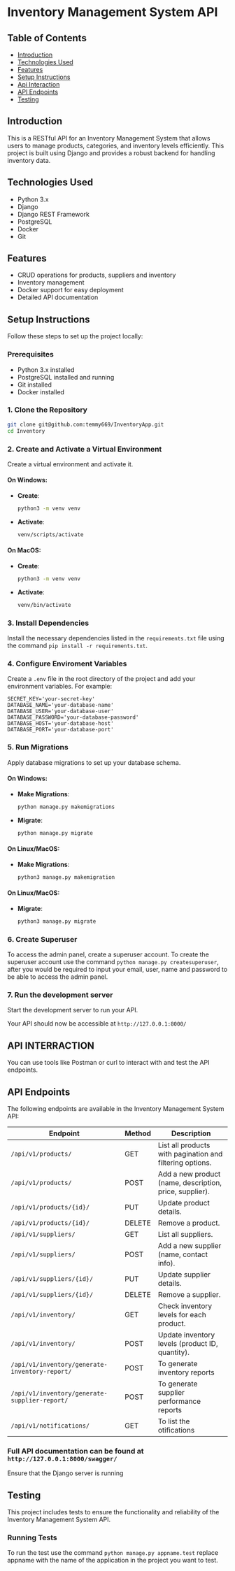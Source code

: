 # Inventory Management System API

## Table of Contents
- [Introduction](#introduction)
- [Technologies Used](#technologies-used)
- [Features](#features)
- [Setup Instructions](#setup-instructions)
- [Api Interaction](#API-INTERACTION)
- [API Endpoints](#api-endpoints)
- [Testing](#testing)

## Introduction

This is a RESTful API for an Inventory Management System that allows users to manage products, categories, and inventory levels efficiently. This project is built using Django and provides a robust backend for handling inventory data.

## Technologies Used

- Python 3.x
- Django
- Django REST Framework
- PostgreSQL
- Docker 
- Git

## Features

- CRUD operations for products, suppliers and inventory
- Inventory management
- Docker support for easy deployment
- Detailed API documentation

## Setup Instructions

Follow these steps to set up the project locally:

### Prerequisites

- Python 3.x installed
- PostgreSQL installed and running
- Git installed
- Docker installed 

### 1. Clone the Repository

```bash
git clone git@github.com:temmy669/InventoryApp.git
cd Inventory
```
### 2. Create and Activate a Virtual Environment

Create a virtual environment and activate it.

#### On Windows:
- **Create**: 
  ```bash
  python3 -m venv venv
  ```
- **Activate**:
  ```bash
  venv/scripts/activate
  ```
#### On MacOS:
- **Create**:
  ```bash
  python3 -m venv venv
  ```
- **Activate**:
  ```bash
  venv/bin/activate
  ```
### 3. Install Dependencies

Install the necessary dependencies listed in the `requirements.txt` file using the command `pip install -r requirements.txt`.  

### 4. Configure Enviroment Variables

Create a `.env` file in the root directory of the project and add your environment variables. For example:
```
SECRET_KEY='your-secret-key'
DATABASE_NAME='your-database-name'
DATABASE_USER='your-database-user'
DATABASE_PASSWORD='your-database-password'
DATABASE_HOST='your-database-host'
DATABASE_PORT='your-database-port'

```

### 5. Run Migrations

Apply database migrations to set up your database schema.
#### On Windows:
- **Make Migrations**: 
  ```bash
  python manage.py makemigrations
  ```
- **Migrate**: 
  ```bash
  python manage.py migrate
  ```
  
#### On Linux/MacOS:
- **Make Migrations**: 
  ```bash
  python3 manage.py makemigration
  ```
#### On Linux/MacOS:
- **Migrate**: 
  ```bash
  python3 manage.py migrate
  ```
  

### 6. Create Superuser

To access the admin panel, create a superuser account.
To create the superuser account use the command `python manage.py createsuperuser`, after you would be required to input your email, user, name and password to be able to access the admin panel.

### 7. Run the development server

Start the development server to run your API.

Your API should now be accessible at `http://127.0.0.1:8000/`


## API INTERRACTION

You can use tools like Postman or curl to interact with and test the API endpoints.

## API Endpoints

The following endpoints are available in the Inventory Management System API:

| Endpoint                          | Method      | Description                                             | 
|-----------------------------------|-------------|---------------------------------------------------------|
| `/api/v1/products/`               | GET         | List all products with pagination and filtering options. |
| `/api/v1/products/`               | POST        | Add a new product (name, description, price, supplier). | 
| `/api/v1/products/{id}/`          | PUT         | Update product details.                                 | 
| `/api/v1/products/{id}/`          | DELETE      | Remove a product.                                     | 
| `/api/v1/suppliers/`              | GET         | List all suppliers.                                    |
| `/api/v1/suppliers/`              | POST        | Add a new supplier (name, contact info).              | 
| `/api/v1/suppliers/{id}/`         | PUT         | Update supplier details.                               |
| `/api/v1/suppliers/{id}/`         | DELETE      | Remove a supplier.                                    | 
| `/api/v1/inventory/`              | GET         | Check inventory levels for each product.              | 
| `/api/v1/inventory/`              | POST        | Update inventory levels (product ID, quantity).       | 
| `/api/v1/inventory/generate-inventory-report/`| POST | To generate inventory reports                     |
| `/api/v1/inventory/generate-supplier-report/`| POST | To generate supplier performance reports            |
| `/api/v1/notifications/`           |  GET    |   To list the otifications                                 |  

### Full API documentation can be found at `http://127.0.0.1:8000/swagger/`
Ensure that the Django server is running

## Testing

This project includes tests to ensure the functionality and reliability of the Inventory Management System API.

### Running Tests
To run the test use the command `python manage.py appname.test`
  replace appname with the name of the application in the project you want to test.







